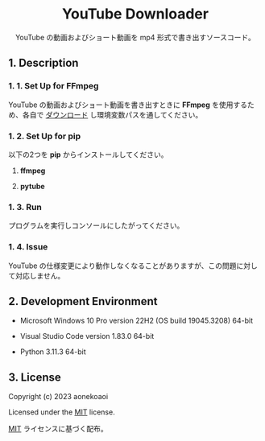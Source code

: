 <!--
  1. 過去に作成した README.md を基に作成する。
  2. 書き方を統一する。
  3. 英語の文章内に短縮形を使用しない。
  4. カラーコードは小文字英数字を使用する。
  5. 日本語の文章内に英単語を挿入するときは、半角スペースを英単語の前後に挿入する。またハイパーリンクも同様にする。
  6. 英語および日本語の語順のならびを意識する。しかし使用頻度の高い単語および、流れがおかしくなる単語はこの通りではない。
-->

<div align="center">
  <h1>YouTube Downloader</h1>
  <p>YouTube の動画およびショート動画を mp4 形式で書き出すソースコード。</p>
</div>

## 1. Description

### 1. 1. Set Up for FFmpeg

YouTube の動画およびショート動画を書き出すときに **FFmpeg** を使用するため、各自で [ダウンロード](https://ffmpeg.org/download.html) し環境変数パスを通してください。

### 1. 2. Set Up for pip

以下の2つを **pip** からインストールしてください。

1. **ffmpeg**

2. **pytube**

### 1. 3. Run

プログラムを実行しコンソールにしたがってください。

### 1. 4. Issue

YouTube の仕様変更により動作しなくなることがありますが、この問題に対して対応しません。

## 2. Development Environment

- Microsoft Windows 10 Pro version 22H2 (OS build 19045.3208) 64-bit

- Visual Studio Code version 1.83.0 64-bit

- Python 3.11.3 64-bit

## 3. License

Copyright (c) 2023 aonekoaoi

Licensed under the [MIT](https://github.com/aonekoaoi/YTDownloader/blob/main/LICENSE.txt) license.

[MIT](https://github.com/aonekoaoi/YTDownloader/blob/main/LICENSE_ja.txt) ライセンスに基づく配布。

